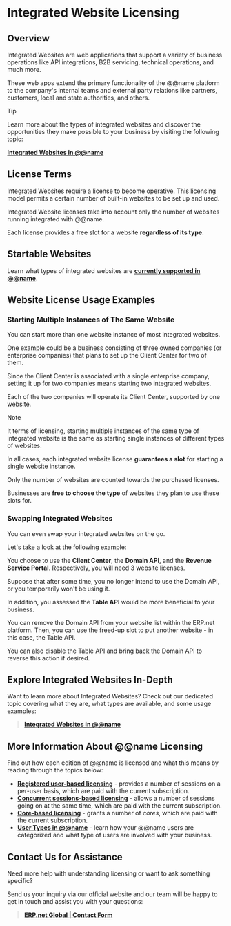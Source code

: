 # Integrated Website Licensing

## Overview

Integrated Websites are web applications that support a variety of business operations like API integrations, B2B servicing, technical operations, and much more.  

These web apps extend the primary functionality of the @@name platform to the company's internal teams and external party relations like partners, customers, local and state authorities, and others.  

> [!Tip]  
> Learn more about the types of integrated websites and discover the opportunities they make possible to your business by visiting the following topic:
> 
> **[Integrated Websites in @@name](~/features/system/integrated-websites.md)**

## License Terms

Integrated Websites require a license to become operative. 
This licensing model permits a certain number of built-in websites to be set up and used.  

Integrated Website licenses take into account only the number of websites running integrated with @@name.  

Each license provides a free slot for a website **regardless of its type**.  

## Startable Websites

Learn what types of integrated websites are [**currently supported in @@name**](~/features/system/integrated-websites.md).  

## Website License Usage Examples

### Starting Multiple Instances of The Same Website

You can start more than one website instance of most integrated websites.

One example could be a business consisting of three owned companies (or enterprise companies) that plans to set up the Client Center for two of them.  

Since the Client Center is associated with a single enterprise company, setting it up for two companies means starting two integrated websites.  

Each of the two companies will operate its Client Center, supported by one website.  

> [!Note]
> 
> It terms of licensing, starting multiple instances of the same type of integrated website is the same as starting single instances of different types of websites.
> 
> In all cases, each integrated website license **guarantees a slot** for starting a single website instance.  
>
> Only the number of websites are counted towards the purchased licenses.
> 
> Businesses are **free to choose the type** of websites they plan to use these slots for.  

### Swapping Integrated Websites

You can even swap your integrated websites on the go.  

Let's take a look at the following example:  

You choose to use the **Client Center**, the **Domain API**, and the **Revenue Service Portal**. 
Respectively, you will need 3 website licenses.  

Suppose that after some time, you no longer intend to use the Domain API, or you temporarily won't be using it.  

In addition, you assessed the **Table API** would be more beneficial to your business.  

You can remove the Domain API from your website list within the ERP.net platform. 
Then, you can use the freed-up slot to put another website - in this case, the Table API.  

You can also disable the Table API and bring back the Domain API to reverse this action if desired.  

## Explore Integrated Websites In-Depth

Want to learn more about Integrated Websites? 
Check out our dedicated topic covering what they are, what types are available, and some usage examples:  

> **[Integrated Websites in @@name](~/features/system/integrated-websites.md)**

## More Information About @@name Licensing

Find out how each edition of @@name is licensed and what this means by reading through the topics below:  

* **[Registered user-based licensing](registered-user-based-licensing.md)** - provides a number of sessions on a per-user basis, which are paid with the current subscription. 
* **[Concurrent sessions-based licensing](concurrent-sessions-based-licensing.md)** - allows a number of sessions going on at the same time, which are paid with the current subscription. 
* **[Core-based licensing](core-licensing.md)** - grants a number of *cores*, which are paid with the current subscription. 
* **[User Types in @@name](user-types.md)** - learn how your @@name users are categorized and what type of users are involved with your business.  

## Contact Us for Assistance

Need more help with understanding licensing or want to ask something specific?  

Send us your inquiry via our official website and our team will be happy to get in touch and assist you with your questions:  

> **[ERP.net Global | Contact Form](https://erp.net/contact-us/)**  
